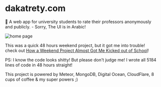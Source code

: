 # dakatrety.com
:speak_no_evil: A web app for university students to rate their professors anonymously and publicly. - Sorry, The UI is in Arabic!

![home page](https://cdn-images-1.medium.com/max/2000/1*_B8jCzqfKs28nJ1pjgAatQ.png)

This was a quick 48 hours weekend project, but it got me into trouble! check out [How a Weekend Project Almost Got Me Kicked out of School](https://medium.com/@eahefnawy/dakatrety-com-the-story-c8caa62e4298)!

PS: I know the code looks shitty! But please don't judge me! I wrote all 5184 lines of code in 48 hours straight!

This project is powered by Meteor, MongoDB, Digital Ocean, CloudFlare, 8 cups of coffee & my super powers ;)
